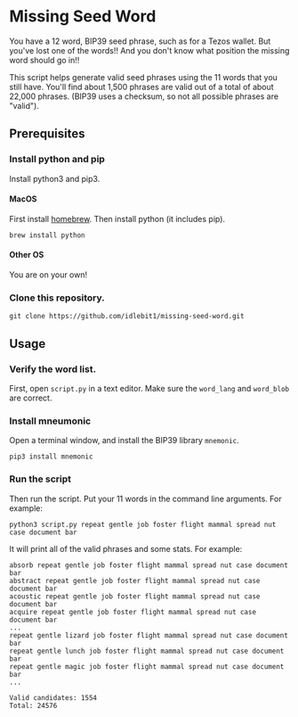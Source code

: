 # Missing Seed Word

You have a 12 word, BIP39 seed phrase, such as for a Tezos wallet. But you've lost one of the words!! And you don't know what position the missing word should go in!!

This script helps generate valid seed phrases using the 11 words that you still have. You'll find about 1,500 phrases are valid out of a total of about 22,000 phrases. (BIP39 uses a checksum, so not all possible phrases are "valid").

## Prerequisites

### Install python and pip

Install python3 and pip3.

#### MacOS

First install [homebrew](https://brew.sh/). Then install python (it includes pip).

```
brew install python
```

#### Other OS

You are on your own!

### Clone this repository.

```
git clone https://github.com/idlebit1/missing-seed-word.git
```

## Usage

### Verify the word list.

First, open `script.py` in a text editor. Make sure the `word_lang` and `word_blob` are correct.

### Install mneumonic

Open a terminal window, and install the BIP39 library `mnemonic`.

```
pip3 install mnemonic
```

### Run the script

Then run the script. Put your 11 words in the command line arguments. For example:

```
python3 script.py repeat gentle job foster flight mammal spread nut case document bar
```

It will print all of the valid phrases and some stats. For example:

```
absorb repeat gentle job foster flight mammal spread nut case document bar
abstract repeat gentle job foster flight mammal spread nut case document bar
acoustic repeat gentle job foster flight mammal spread nut case document bar
acquire repeat gentle job foster flight mammal spread nut case document bar
...
repeat gentle lizard job foster flight mammal spread nut case document bar
repeat gentle lunch job foster flight mammal spread nut case document bar
repeat gentle magic job foster flight mammal spread nut case document bar
...

Valid candidates: 1554
Total: 24576
```
